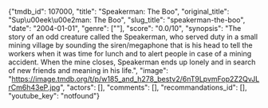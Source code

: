 {"tmdb_id": 107000, "title": "Speakerman: The Boo", "original_title": "Sup\u00eek\u00e2man: The Boo", "slug_title": "speakerman-the-boo", "date": "2004-01-01", "genre": [""], "score": "0.0/10", "synopsis": "The story of an odd creature called the Speakerman, who served duty in a small mining village by sounding the siren/megaphone that is his head to tell the workers when it was time for lunch and to alert people in case of a mining accident. When the mine closes, Speakerman ends up lonely and in search of new friends and meaning in his life.", "image": "https://image.tmdb.org/t/p/w185_and_h278_bestv2/6nT9LpvmFop2Z2QvJLrCm6h43eP.jpg", "actors": [], "comments": [], "recommandations_id": [], "youtube_key": "notfound"}